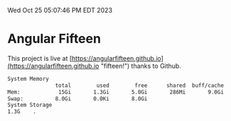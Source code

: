Wed Oct 25 05:07:46 PM EDT 2023

# Angular Fifteen


This project is live at [https://angularfifteen.github.io](https://angularfifteen.github.io "fifteen!") thanks to Github.

```bash
System Memory
               total        used        free      shared  buff/cache   available
Mem:            15Gi       1.3Gi       5.0Gi       286Mi       9.0Gi        13Gi
Swap:          8.0Gi       0.0Ki       8.0Gi
System Storage
1.3G	.
